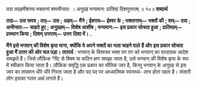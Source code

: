  

तदा तदहमीशस्य भक्तानां शमभीप्सत: । अनुग्रहं मन्यमान: प्रातिष्ठं दिशमुत्तराम् ॥ १०॥ **शब्दार्थ** 

**तदा—** **उस समय** **; तत्—** **उस** **; अहम्—** **मैंने** **; ईशस्य—** **ईश्वर के** **; भक्तानाम्—** **भक्तों की** **; शम्—** **दया** **; अभीप्सत:—** **चाहते** **हुए** **; अनुग्रहम्—** **विशेष आशीष** **; मन्यमान:—** **इस प्रकार सोचता हुआ** **; प्रातिष्ठम्—** **प्रस्थान किया** **; दिशम् उत्तराम्—** **उत्तर** **दिशा में।** **.** 

**मैंने इसे भगवान् की विशेष कृपा माना, क्योंकि वे अपने भक्तों का भला चाहने वाले** **हैं और इस प्रकार सोचता हुआ मैं उत्तर की ओर चल पड़ा।** **तात्पर्य** : भगवान् के विश्वस्त भक्त पग पग को भगवान् का वरदायक आदेश समझते हैं। जिसे लौकिक ²ष्टि से विषम या कठिन क्षण समझा जाता है, उसे भगवान् की विशेष कृपा के रूप में स्वीकार किया जाता है। लौकिक समृद्धि एक प्रकार का भौतिक ज्वर है, किन्तु भगवान् के अनुग्रह से इस ज्वर का तापमान धीरे धीरे गिरता जाता है और पद पद पर आध्यात्मिक स्वास्थ्य- लाभ होता रहता है। संसारी लोग इसका गलत अर्थ लगाते हैं। 